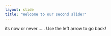 ```yaml
---
layout: slide
title: "Welcome to our second slide!"
---
```

its now or never......
Use the left arrow to go back!
